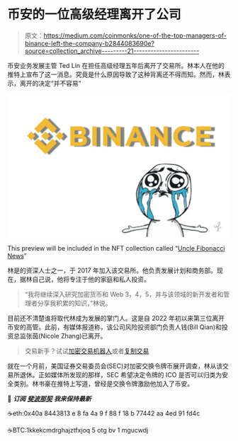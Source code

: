 # 币安的一位高级经理离开了公司

> 原文：<https://medium.com/coinmonks/one-of-the-top-managers-of-binance-left-the-company-b2844083690e?source=collection_archive---------21----------------------->

币安业务发展主管 Ted Lin 在担任高级经理五年后离开了交易所。林本人在他的推特上宣布了这一消息。究竟是什么原因导致了这种背离还不得而知。然而，林表示，离开的决定“并不容易”

![](img/8a7552cdb729f97cf75b1797177942a6.png)

This preview will be included in the NFT collection called “[Uncle Fibonacci News](https://opensea.io/collection/uncle-fibonacci-news)”

林是的资深人士之一，于 2017 年加入该交易所。他负责发展计划和商务部。现在，据林自己说，他将专注于他的家庭和私人投资。

> “我将继续深入研究加密货币和 Web 3，4，5，并与该领域的新开发者和管理者分享我积累的知识，”林说。

目前还不清楚谁将取代林成为发展的掌门人。这是自 2022 年初以来第三位离开币安的高管。此前，有媒体报道称，该公司风险投资部门负责人钱(Bill Qian)和投资总监张茵(Nicole Zhang)已离开。

> 交易新手？试试[加密交易机器人](/coinmonks/crypto-trading-bot-c2ffce8acb2a)或者[复制交易](/coinmonks/top-10-crypto-copy-trading-platforms-for-beginners-d0c37c7d698c)

就在一个月前，美国证券交易委员会(SEC)对加密交换令牌币展开调查，林从该交易所退休。正如媒体所发现的那样，SEC 希望决定令牌的 ICO 是否可以归类为安全类别。林书豪在推特上写道，曾经是交换令牌激励他加入了币安。

📰 ***订阅*** [***斐波那契***](/@unclefibonacci) ***我来保持最新***

☕️eth:0x40a 8443813 e 8 fa 4a 9 f 88 f 18 b 77442 aa 4ed 91 fd4c

☕️BTC:1kkekcmdrghajztfxjoq 5 otg bv 1 mgucwdj